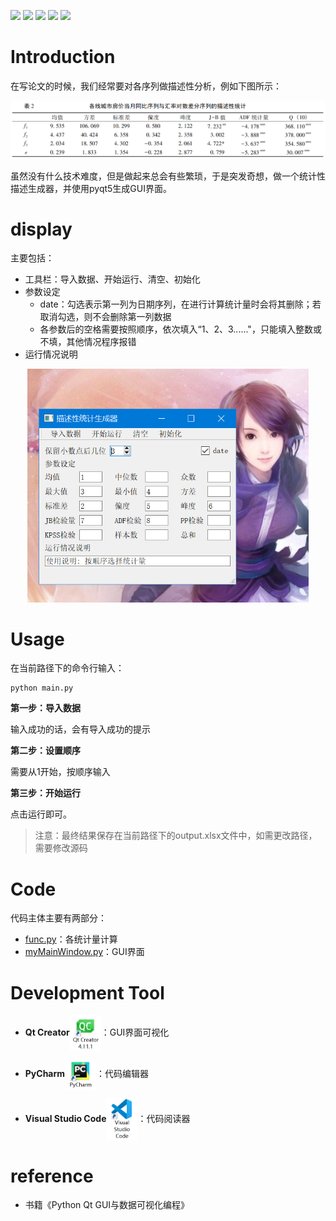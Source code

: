 <a href="https://www.python.org/downloads/"><img  src="https://img.shields.io/badge/python-3.6%2B-brightgreen"></a>
<a href="https://github.com/pandas-dev/pandas"><img src="https://img.shields.io/badge/pandas-1.0.1-yellow"></a>
<a href="https://github.com/scipy/scipy"><img src="https://img.shields.io/badge/scipy-1.4.1-brightgreen"></a>
<a href="https://github.com/bashtage/arch"><img src="https://img.shields.io/badge/arch-4.13-red"></a>
<a href="https://pypi.org/project/PyQt5/"><img src="https://img.shields.io/badge/pyqt5-5.10-orange"></a>

# Introduction

在写论文的时候，我们经常要对各序列做描述性分析，例如下图所示：

![image-20200411114625651](https://raw.githubusercontent.com/lei940324/picture/master/typora202004/11/114626-160258.png)

虽然没有什么技术难度，但是做起来总会有些繁琐，于是突发奇想，做一个统计性描述生成器，并使用pyqt5生成GUI界面。



# display

主要包括：

- 工具栏：导入数据、开始运行、清空、初始化
- 参数设定
  - date：勾选表示第一列为日期序列，在进行计算统计量时会将其删除；若取消勾选，则不会删除第一列数据
  - 各参数后的空格需要按照顺序，依次填入“1、2、3......"，只能填入整数或不填，其他情况程序报错
- 运行情况说明

<div align=center><img src= "https://raw.githubusercontent.com/lei940324/picture/master/typora202004/11/114700-497681.png" width="450"></div>



# Usage

在当前路径下的命令行输入：

```shell
python main.py
```

**第一步：导入数据**

输入成功的话，会有导入成功的提示

**第二步：设置顺序**

需要从1开始，按顺序输入

**第三步：开始运行**

点击运行即可。

>  注意：最终结果保存在当前路径下的output.xlsx文件中，如需更改路径，需要修改源码



# Code

代码主体主要有两部分：

* [func.py](https://github.com/lei940324/description/blob/master/func.py)：各统计量计算
* [myMainWindow.py](https://github.com/lei940324/description/blob/master/myMainWindow.py)：GUI界面



# Development Tool

- <span>**Qt Creator**</span><img src= "https://raw.githubusercontent.com/lei940324/picture/master/typora202003/31/182029-164220.png" width="50" align="absmiddle"><span>：GUI界面可视化</span>

- <span>**PyCharm**</span><img src= "https://raw.githubusercontent.com/lei940324/picture/master/typora202003/31/182340-937174.png" width="50" align="absmiddle"><span>：代码编辑器</span>

- <span>**Visual Studio Code**</span><img src= "https://raw.githubusercontent.com/lei940324/picture/master/typora202004/09/000635-457642.png" width="50" align="absmiddle"><span>：代码阅读器</span>



# reference

* 书籍《Python Qt GUI与数据可视化编程》

